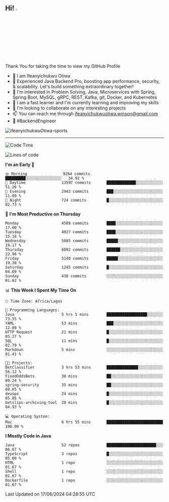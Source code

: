 <!-- BLOG-POST-LIST:START --><!-- BLOG-POST-LIST:END -->

## Hi! <img src="https://media.giphy.com/media/hvRJCLFzcasrR4ia7z/giphy.gif" width="4%"> 

Thank You for taking the time to view my GitHub Profile

- 👋 I am Ifeanyichukwu Otiwa
- 🚀 Experienced Java Backend Pro, boosting app performance, security, & scalability. Let's build something extraordinary together!
- 👀 I'm interested in Problem Solving, Java, Microservices with Spring, Spring Boot, MySQL, gRPC, REST, Kafka, git, Docker, and Kubernetes
- 🌱 I am a fast learner and I'm currently learning and improving my skills
- 💞️ I'm looking to collaborate on any interesting projects
- 📫 You can reach me through ifeanyichukwuotiwa.winson@gmail.com
- 🚀 #BackendEngineer

<p align="left" marginTop="10px"> <img src="https://komarev.com/ghpvc/?username=ifeanyichukwuOtiwa-sports&label=Profile%20views&color=0e75b6&style=for-the-badge" alt="ifeanyichukwuOtiwa-sports" /> </p>

***

<!--START_SECTION:waka-->
![Code Time](http://img.shields.io/badge/Code%20Time-2%2C611%20hrs%2044%20mins-blue)

![Lines of code](https://img.shields.io/badge/From%20Hello%20World%20I%27ve%20Written-7.1%20million%20lines%20of%20code-blue)

**I'm an Early 🐤** 

```text
🌞 Morning                9264 commits        █████████░░░░░░░░░░░░░░░░   34.92 % 
🌆 Daytime                13597 commits       █████████████░░░░░░░░░░░░   51.26 % 
🌃 Evening                2943 commits        ███░░░░░░░░░░░░░░░░░░░░░░   11.09 % 
🌙 Night                  724 commits         █░░░░░░░░░░░░░░░░░░░░░░░░   02.73 % 
```
📅 **I'm Most Productive on Thursday** 

```text
Monday                   4509 commits        ████░░░░░░░░░░░░░░░░░░░░░   17.00 % 
Tuesday                  4027 commits        ████░░░░░░░░░░░░░░░░░░░░░   15.18 % 
Wednesday                5085 commits        █████░░░░░░░░░░░░░░░░░░░░   19.17 % 
Thursday                 6092 commits        ██████░░░░░░░░░░░░░░░░░░░   22.96 % 
Friday                   5140 commits        █████░░░░░░░░░░░░░░░░░░░░   19.38 % 
Saturday                 1245 commits        █░░░░░░░░░░░░░░░░░░░░░░░░   04.69 % 
Sunday                   430 commits         ░░░░░░░░░░░░░░░░░░░░░░░░░   01.62 % 
```


📊 **This Week I Spent My Time On** 

```text
🕑︎ Time Zone: Africa/Lagos

💬 Programming Languages: 
Java                     5 hrs 5 mins        ██████████████████░░░░░░░   73.55 % 
YAML                     53 mins             ███░░░░░░░░░░░░░░░░░░░░░░   12.88 % 
HTTP Request             21 mins             █░░░░░░░░░░░░░░░░░░░░░░░░   05.27 % 
SQL                      11 mins             █░░░░░░░░░░░░░░░░░░░░░░░░   02.79 % 
Markdown                 5 mins              ░░░░░░░░░░░░░░░░░░░░░░░░░   01.41 % 

🐱‍💻 Projects: 
BetClassifier            3 hrs 53 mins       ██████████████░░░░░░░░░░░   56.12 % 
FixedOddsBets            38 mins             ██░░░░░░░░░░░░░░░░░░░░░░░   09.24 % 
spring-security          35 mins             ██░░░░░░░░░░░░░░░░░░░░░░░   08.65 % 
devops                   24 mins             █░░░░░░░░░░░░░░░░░░░░░░░░   05.85 % 
betslips-archiving-tool  20 mins             █░░░░░░░░░░░░░░░░░░░░░░░░   04.93 % 

💻 Operating System: 
Mac                      6 hrs 55 mins       █████████████████████████   100.00 % 
```

**I Mostly Code in Java** 

```text
Java                     52 repos            ██████████████████████░░░   86.67 % 
TypeScript               3 repos             █░░░░░░░░░░░░░░░░░░░░░░░░   05.00 % 
HTML                     1 repo              ░░░░░░░░░░░░░░░░░░░░░░░░░   01.67 % 
Shell                    1 repo              ░░░░░░░░░░░░░░░░░░░░░░░░░   01.67 % 
Dockerfile               1 repo              ░░░░░░░░░░░░░░░░░░░░░░░░░   01.67 % 
```




 Last Updated on 17/06/2024 04:28:55 UTC
<!--END_SECTION:waka-->

<!--
<p align="center">
![trophy](https://github-profile-trophy.vercel.app/?username=ifeanyichukwuOtiwa-sports&theme=onedark) (https://github.com/ryo-ma/github-profile-trophy)
</p>
-->

<!---
ifeanyi-otiwa/ifeanyi-otiwa is a ✨ special ✨ repository because its `README.md` (this file) appears on your GitHub profile.
You can click the Preview link to take a look at your changes.
--->
